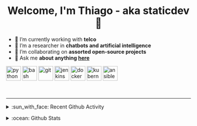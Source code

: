 <h1 align="center"> Welcome, I'm Thiago - aka staticdev 👋 </h1>

- 🔭 I’m currently working with **telco**
- 🌱 I’m a researcher in **chatbots and artificial intelligence**
- 👯 I’m collaborating on **assorted open-source projects**
- 💬 Ask me **about anything [here](https://github.com/staticdev/staticdev/issues)**

<p align="left"><img src="https://www.vectorlogo.zone/logos/python/python-icon.svg" alt="python" width="40" height="40"/> <img src="https://www.vectorlogo.zone/logos/gnu_bash/gnu_bash-icon.svg" alt="bash" width="40" height="40"/> <img src="https://www.vectorlogo.zone/logos/git-scm/git-scm-icon.svg" alt="git" width="40" height="40"/> <img src="https://www.vectorlogo.zone/logos/jenkins/jenkins-icon.svg" alt="jenkins" width="40" height="40"/> <img src="https://www.vectorlogo.zone/logos/docker/docker-icon.svg" alt="docker" width="40" height="40"/> <img src="https://www.vectorlogo.zone/logos/kubernetes/kubernetes-icon.svg" alt="kubernetes" width="40" height="40"/> <img src="https://www.vectorlogo.zone/logos/ansible/ansible-icon.svg" alt="ansible" width="40" height="40"/></p>

<br />

---

<p>
<details>
  <summary>:sun_with_face: Recent Github Activity</summary>
  
<!--START_SECTION:activity-->
1. 🎉 Merged PR [#356](https://github.com/staticdev/git-portfolio/pull/356) in [staticdev/git-portfolio](https://github.com/staticdev/git-portfolio)
2. 🎉 Merged PR [#81](https://github.com/staticdev/human-readable/pull/81) in [staticdev/human-readable](https://github.com/staticdev/human-readable)
3. 🗣 Commented on [#356](https://github.com/staticdev/git-portfolio/issues/356) in [staticdev/git-portfolio](https://github.com/staticdev/git-portfolio)
4. 🎉 Merged PR [#358](https://github.com/staticdev/git-portfolio/pull/358) in [staticdev/git-portfolio](https://github.com/staticdev/git-portfolio)
5. 🗣 Commented on [#81](https://github.com/staticdev/human-readable/issues/81) in [staticdev/human-readable](https://github.com/staticdev/human-readable)
<!--END_SECTION:activity-->

</details>
</p>

<p>
<details>
  <summary>:ocean: Github Stats</summary>

  <img align="center" alt="staticdev's Github Stats" src="https://github-readme-stats.anuraghazra1.vercel.app/api?username=staticdev&show_icons=true&hide_border=true&bg_color=00000000" />

</details>
</p>
